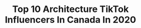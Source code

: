 ---
title: Top 10 Architecture TikTok Influencers In Canada In 2020
description: >-
  Find top architecture TikTok influencers in Canada in 2020. Most popular hashtags: #fyp #architecture #canada #foryoupage.
platform: TikTok
hits: 10
text_top: Discover the most popular TikTok accounts on inBeat.
text_bottom: inBeat holds 10 TikTok influencers like this in Canada for you to pitch.
profiles:
  - username: "the_sparkler_"
    fullname: >-
      Sparkle Snaps
    bio: >-
      follow my insta for abandoned photos IG: @the_sparkler
    location: "Canada"
    followers: 8390
    engagement: 760
    commentsToLikes: 0.025061
    id: ckac5t77zdmnc0i7806f6adys
    verified: false
    hashtags: "#adventure, #foryoupage, #photography, #usa"
  - username: "mattsau"
    fullname: >-
      Matt
    bio: >-
      swag city resident 😎
    location: "Canada"
    followers: 34300
    engagement: 1453
    commentsToLikes: 0.020842
    id: ckdi768gm8ym30j23oeerxl1p
    verified: false
    hashtags: "#fyp, #goldfish, #college, #architecture"
  - username: "husorsus"
    fullname: >-
      Husnain Ahmed
    bio: >-
      
    location: "Canada"
    followers: 25800
    engagement: 1431
    commentsToLikes: 0.020186
    id: ckdhyrz6q4ydk0j23nr2sez3o
    verified: false
    hashtags: "#fashion, #toronto, #alphets, #summervlog"
  - username: "rydubs"
    fullname: >-
      Ryan Dubs
    bio: >-
      
    location: "Canada"
    followers: 0
    engagement: 1107
    commentsToLikes: 0.023399
    id: ck9bxqhdwmpz70j780szuz2c4
    verified: false
    hashtags: "#businesstips, #businesstiktok, #marketing, #beauty"
  - username: "blanche_olt_"
    fullname: >-
      𝓑 𝓵 𝓪 𝓷 𝓬 𝓱 𝓮
    bio: >-
      𝚃𝚊𝚞𝚛𝚞𝚜 ♉️ ☞︎𝚜𝚗𝚊𝚙: 𝚋𝚕𝚊𝚗𝚌𝚑𝚎𝚘𝚞𝚎𝚕𝚕𝚎𝚝☜︎ (☞ ͡° ͜ʖ ͡°)☞
    location: "Canada"
    followers: 7665
    engagement: 1357
    commentsToLikes: 0.034731
    id: ck92uy4rno4xd0j780d5i1lmd
    verified: false
    hashtags: "#friends, #greenscreenvideo, #backtoschool, #gimmelove"
  - username: "renoiq"
    fullname: >-
      Ken Long - RenoIQ
    bio: >-
      Renovation Consultant Former Contractor Reno IQ Podcast T.O 🇨🇦
    location: "Canada"
    followers: 56500
    engagement: 366
    commentsToLikes: 0.025272
    id: ck81s98a9qyng0j78xv7mar3y
    verified: false
    hashtags: "#foryoupage, #tips, #homeowner, #handyman"
  - username: "nate.ferro"
    fullname: >-
      Nate Ferro
    bio: >-
      REAL ESTATE | LIFE Simek Realty Group
    location: "Canada"
    followers: 2759
    engagement: 392
    commentsToLikes: 0.036874
    id: ckbf88732yr6q0j2398lktc2f
    verified: false
    hashtags: "#foryou, #luxuryhomes, #hamilton, #luxury"
  - username: "tianatait"
    fullname: >-
      Tiana 💗
    bio: >-
      🇮🇹♾🧿 Architectural Designer & Owns 2 Businesses✨
    location: "Canada"
    followers: 14800
    engagement: 625
    commentsToLikes: 0.090601
    id: cka61erqrv3vc0i780gx1sbx6
    verified: false
    hashtags: "#canada, #canadiancheck, #duet, #winnipeg"
  - username: "oliviasarts"
    fullname: >-
      Olivia
    bio: >-
      I draw a lot Check out my IG for more art🐝
    location: "Canada"
    followers: 10300
    engagement: 1851
    commentsToLikes: 0.044214
    id: ckafu2lz18fje0i78t4a7mco6
    verified: false
    hashtags: "#art, #sketch, #storyline, #pen"
  - username: "mza.19"
    fullname: >-
      Doctor President 💯
    bio: >-
      laugh more live more learn more 😂🤔😊 ps I do not own these videos.😇
    location: "Canada"
    followers: 4058
    engagement: 411
    commentsToLikes: 0.015974
    id: ck9nczvhfcda50j78lmjcub9c
    verified: false
    hashtags: "#water, #cat, #lol, #dog"
---